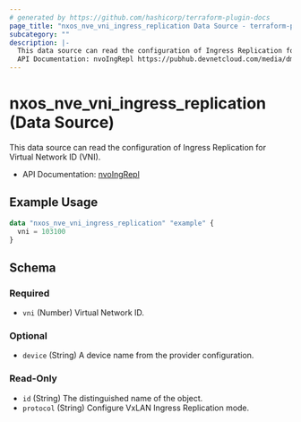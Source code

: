 ```yaml
---
# generated by https://github.com/hashicorp/terraform-plugin-docs
page_title: "nxos_nve_vni_ingress_replication Data Source - terraform-provider-nxos"
subcategory: ""
description: |-
  This data source can read the configuration of Ingress Replication for Virtual Network ID (VNI).
  API Documentation: nvoIngRepl https://pubhub.devnetcloud.com/media/dme-docs-10-2-2/docs/Network%20Virtualization/nvo:IngRepl/
---
```


# nxos_nve_vni_ingress_replication (Data Source)

This data source can read the configuration of Ingress Replication for Virtual Network ID (VNI).

- API Documentation: [nvoIngRepl](https://pubhub.devnetcloud.com/media/dme-docs-10-2-2/docs/Network%20Virtualization/nvo:IngRepl/)

## Example Usage

```terraform
data "nxos_nve_vni_ingress_replication" "example" {
  vni = 103100
}
```

<!-- schema generated by tfplugindocs -->
## Schema

### Required

- `vni` (Number) Virtual Network ID.

### Optional

- `device` (String) A device name from the provider configuration.

### Read-Only

- `id` (String) The distinguished name of the object.
- `protocol` (String) Configure VxLAN Ingress Replication mode.


